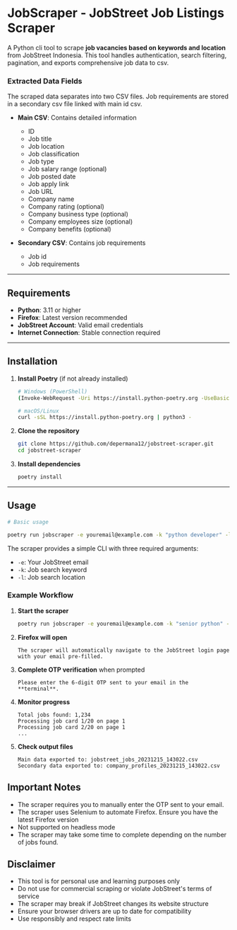 # JobScraper - JobStreet Job Listings Scraper

A Python cli tool to scrape **job vacancies based on keywords and location** from JobStreet Indonesia. This tool handles authentication, search filtering, pagination, and exports comprehensive job data to csv.

### Extracted Data Fields

The scraped data separates into two CSV files. Job requirements are stored in a secondary csv file linked with main id csv.

- **Main CSV**: Contains detailed information

  - ID
  - Job title
  - Job location
  - Job classification
  - Job type
  - Job salary range (optional)
  - Job posted date
  - Job apply link
  - Job URL
  - Company name
  - Company rating (optional)
  - Company business type (optional)
  - Company employees size (optional)
  - Company benefits (optional)

- **Secondary CSV**: Contains job requirements
  - Job id
  - Job requirements

---

## Requirements

- **Python**: 3.11 or higher
- **Firefox**: Latest version recommended
- **JobStreet Account**: Valid email credentials
- **Internet Connection**: Stable connection required

---

## Installation

1. **Install Poetry** (if not already installed)

   ```bash
   # Windows (PowerShell)
   (Invoke-WebRequest -Uri https://install.python-poetry.org -UseBasicParsing).Content | python -

   # macOS/Linux
   curl -sSL https://install.python-poetry.org | python3 -
   ```

2. **Clone the repository**

   ```bash
   git clone https://github.com/depermana12/jobstreet-scraper.git
   cd jobstreet-scraper
   ```

3. **Install dependencies**
   ```bash
   poetry install
   ```

---

## Usage

```bash
# Basic usage

poetry run jobscraper -e youremail@example.com -k "python developer" -l "Jakarta Raya"
```

The scraper provides a simple CLI with three required arguments:

- `-e`: Your JobStreet email
- `-k`: Job search keyword
- `-l`: Job search location

### Example Workflow

1. **Start the scraper**
   ```bash
   poetry run jobscraper -e youremail@example.com -k "senior python" -l "Jakarta Raya"
   ```
2. **Firefox will open**
   ```
   The scraper will automatically navigate to the JobStreet login page with your email pre-filled.
   ```
3. **Complete OTP verification** when prompted

   ```
   Please enter the 6-digit OTP sent to your email in the **terminal**.
   ```

4. **Monitor progress**

   ```
   Total jobs found: 1,234
   Processing job card 1/20 on page 1
   Processing job card 2/20 on page 1
   ...
   ```

5. **Check output files**
   ```
   Main data exported to: jobstreet_jobs_20231215_143022.csv
   Secondary data exported to: company_profiles_20231215_143022.csv
   ```

## Important Notes

- The scraper requires you to manually enter the OTP sent to your email.
- The scraper uses Selenium to automate Firefox. Ensure you have the latest Firefox version
- Not supported on headless mode
- The scraper may take some time to complete depending on the number of jobs found.

## Disclaimer

- This tool is for personal use and learning purposes only
- Do not use for commercial scraping or violate JobStreet's terms of service
- The scraper may break if JobStreet changes its website structure
- Ensure your browser drivers are up to date for compatibility
- Use responsibly and respect rate limits
